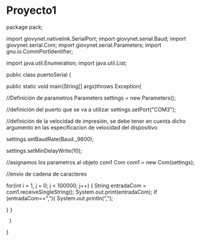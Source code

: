 # Proyecto1
package pack;

import giovynet.nativelink.SerialPort;
import giovynet.serial.Baud;
import giovynet.serial.Com;
import giovynet.serial.Parameters;
import gnu.io.CommPortIdentifier;

import java.util.Enumeration;
import java.util.List;

public class puertoSerial {

public static void main(String[] args)throws Exception{

//Definición de parametros
Parameters settings = new Parameters();

//definición del puerto que se va a utilizar
settings.setPort("COM3");

//definición de la velocidad de impresión, se debe tener en cuenta dicho argumento en las especificacion de velocidad del dispositivo

settings.setBaudRate(Baud._9600);

settings.setMinDelayWrite(10);

//asignamos los parametros al objeto com1
Com com1 = new Com(settings);

//envio de cadena de caracteres



for(int i = 1, j = 0; j < 100000; j++) {
	String entradaCom = com1.receiveSingleString();
	System.out.print(entradaCom);
	if (entradaCom==","){
		System.out.println(",");
		
}
}

     }
}
